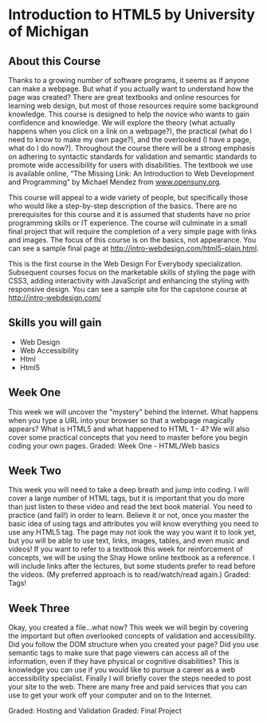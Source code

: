 # Introduction to HTML5 by University of Michigan

## About this Course
Thanks to a growing number of software programs, it seems as if anyone can make a webpage. But what if you actually want to understand how the page was created? There are great textbooks and online resources for learning web design, but most of those resources require some background knowledge. This course is designed to help the novice who wants to gain confidence and knowledge. We will explore the theory (what actually happens when you click on a link on a webpage?), the practical (what do I need to know to make my own page?), and the overlooked (I have a page, what do I do now?). Throughout the course there will be a strong emphasis on adhering to syntactic standards for validation and semantic standards to promote wide accessibility for users with disabilities.  The textbook we use is available online, “The Missing Link: An Introduction to Web Development and Programming” by Michael Mendez from www.opensuny.org. 

This course will appeal to a wide variety of people, but specifically those who would like a step-by-step description of the basics. There are no prerequisites for this course and it is assumed that students have no prior programming skills or IT experience. The course will culminate in a small final project that will require the completion of a very simple page with links and images. The focus of this course is on the basics, not appearance. You can see a sample final page at http://intro-webdesign.com/html5-plain.html.  

This is the first course in the Web Design For Everybody specialization. Subsequent courses focus on the marketable skills of styling the page with CSS3, adding interactivity with JavaScript and enhancing the styling with responsive design. You can see a sample site for the capstone course at http://intro-webdesign.com/


## Skills you will gain
- Web Design
- Web Accessibility
- Html
- Html5

## Week One

This week we will uncover the "mystery" behind the Internet. What happens when you type a URL into your browser so that a webpage magically appears? What is HTML5 and what happened to HTML 1 - 4? We will also cover some practical concepts that you need to master before you begin coding your own pages.
Graded: Week One - HTML/Web basics

## Week Two

This week you will need to take a deep breath and jump into coding. I will cover a large number of HTML tags, but it is important that you do more than just listen to these video and read the text book material. You need to practice (and fail!) in order to learn. Believe it or not, once you master the basic idea of using tags and attributes you will know everything you need to use any HTML5 tag. The page may not look the way you want it to look yet, but you will be able to use text, links, images, tables, and even music and videos! If you want to refer to a textbook this week for reinforcement of concepts, we will be using the Shay Howe online textbook as a reference. I will include links after the lectures, but some students prefer to read before the videos. (My preferred approach is to read/watch/read again.)
Graded: Tags!

## Week Three

Okay, you created a file...what now? This week we will begin by covering the important but often overlooked concepts of validation and accessibility. Did you follow the DOM structure when you created your page? Did you use semantic tags to make sure that page viewers can access all of the information, even if they have physical or cognitive disabilities? This is knowledge you can use if you would like to pursue a career as a web accessibility specialist. Finally I will briefly cover the steps needed to post your site to the web. There are many free and paid services that you can use to get your work off your computer and on to the Internet.

Graded: Hosting and Validation
Graded: Final Project